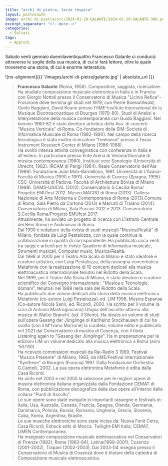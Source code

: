 ```yaml
---
title: "archi di pietra, terzo respiro"
layout: postnoauth
image: archi-di-pietra/src/2024-01-20-GALANTE/2024-01-20-GALANTE-300.png
excerpt_separator: "<!--more-->"
categories:
  - Saltati
tags:
  - Approdi
---
```


Sabato venti gennaio duemilaventiquattro Francesco Galante ci condurrà attraverso le soglie della sua musica, di cui si farà lettore, oltre la quale troveremo una storia, di cui è enorme letteratura.

<!--more-->

![no-alignment]({{ '/images/archi-di-pietra/galante.jpg' | absolute_url }})

> **Francesco Galante** (Roma, 1956). Compositore, saggista, ricercatore.
  Ha studiato composizione musicale elettronica in Italia e in Francia: con Giorgio Nottoli presso il Conservatorio di Musica "Licinio Refice"-Frosinone dove termina gli studi nel 1979; con Pierre Boeswillwald, Guido Baggiani, David Keane presso l'IIME-Institute International de la Musique Electroacoustique di Bourges (1979-80). Studi di Analisi e Interpretazione della musica contemporanea con Guido Baggiani. Nel biennio 1980-82 è stato direttore artistico della Ass. di concerti "Musica Verticale" di Roma. Co-fondatore della SIM-Società di Informatica Musicale di Roma (1982-1990). Nel campo della ricerca tecnologica è stato inoltre ricercatore “freelance” presso il Texas Instrument Research Center di Milano (1986-1988).    
  Ha svolto intensa attività convegnistica con conferenze in Italia e all'estero. In particolare presso Ente Arena di Verona/Giornate di musica contemporanea (1980). Instituut voor Sonologie (Università di Utrecht, 1982). IRCAM di Parigi (1984). Reale Conservatorio dell'Aia (1986). Fondazione Juan Mirò-Barcellona, 1991. Università di L'Avana-Facoltà di Musica (1990 e 1991). Università di Cuenca (Spagna, 1995). CSC-Università di Padova. Facoltà di Architettura Bovisa di Milano (1998). DAMS-UNICAL (2012). Conservatorio S.Cecilia Roma/ Progetto EMUfest 2012. Museo MACRO di Roma (2013). Galleria Nazionale di Arte Moderna e Contemporanea di Roma (2013).Comune di Roma, Sala Pietro da Cortona (2013) e Mercati di Traiano (2014). Conservatorio di Milano, Sala Puccini 2012 e 2013. Conservatorio S.Cecilia Roma/Progetto EMUfest 2017.    
  Attualmente, ha avviato un progetto di ricerca con L'Istituto Centrale dei Beni Sonori e Audiovisivi di Roma.    
  Dal 1990 è redattore della rivista di studi musicali "Musica/Realtà" di Milano, fondata da Luigi Pestalozza, con la quale continua la collaborazione in qualità di corrispondente. Ha pubblicato circa venti tra saggi e articoli per le riviste Quaderni di Informatica musicale, Strumenti musicali, Computer music, Musica/Realtà.    
  Dal 1998 al 2000 per il Teatro Alla Scala di Milano è stato ideatore e curatore artistico, con Luigi Pestalozza, della rassegna concertistica Metafonie con la realizzazione di 10 concerti dedicati alla musica elettroacustica internazionale tenutisi nel Ridotto della Scala.    
  Nel 1999, per il Teatro Alla Scala di Milano, è stato ideatore e curatore scientifico del Convegno internazionale : "Musica e Tecnologie, domani", tenutosi nel 1999 nella sala del Ridotto della Scala.    
  Ha pubblicato due volumi dedicati alla storia della musica elettronica Metafonie (co-autore Luigi Pestalozza)-ed. LIM 1998, Musica Espansa (Co-autore Nicola Sani), ed. Ricordi, 2000. Ha scritto per il volume (a cura di Antonio Mastrogiacomo) Utopia dell'ascolto-attorno alla musica di Walter Branchi. (ed. Il Sileno). Ha ideato un volume di studi sull'opera Gesang der Jünglinge di Karlheinz Stockhausen di cui ha svolto (con il M°Ivano Morrone) la curatela; volume edito e pubblicato nel 2021 dal Conservatorio di musica di Cosenza, con il titolo Listening again to "Gesang der Jünglinge". Ha in preparazione per le edizioni LIM un volume dedicato alla musica elettronica a Roma (anni '50/'60).    
  Ha ricevuto commissioni musicali da Rai-Radio 3 1989, Festival "Musica Presente" di Milano, 1993, da IIME/Festival internazionale “Synthese” di Bourges (Francia) 1997. Dalla Fondazione Orchestra G.Cantelli, 2002. La sua opera elettronica Metafonie è edita dalla Casa Ricordi.    
  Ha vinto nel 2003 e nel 2005 la selezione per le migliori opere di musica elettronica italiana organizzata dalla Fondazione CEMAT di Roma, con pubblicazione discografica delle due opere all'interno della collana "Punti di Ascolto".    
  Le sue opere sono state eseguite in importanti rassegne e festivals in: Italia, Usa, Australia, Canada, Francia, Spagna, Olanda, Germania, Danimarca, Polonia, Russia, Romania, Ungheria, Grecia, Slovenia, Cuba, Korea, Argentina, Brasile.    
  Le sue musiche elettroniche sono state incise da: Nuova Fonit Cetra, Casa Ricordi, Eshock edts di Mosca, Twilight-EMI Italia, CEMAT, LIMEN Contemporanea.    
  Ha insegnato composizione musicale elettroacustica nei Conservatori di Firenze (1982), Roma (1983-84), Latina(1999-2001), Cosenza (2001-2002), Trapani (2002-2003). Dal 2003-04 insegna presso il Conservatorio di Musica di Cosenza dove è titolare della cattedra di Composizione musicale elettroacustica.
